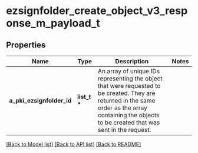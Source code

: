 # ezsignfolder_create_object_v3_response_m_payload_t

## Properties
Name | Type | Description | Notes
------------ | ------------- | ------------- | -------------
**a_pki_ezsignfolder_id** | **list_t \*** | An array of unique IDs representing the object that were requested to be created.  They are returned in the same order as the array containing the objects to be created that was sent in the request. | 

[[Back to Model list]](../README.md#documentation-for-models) [[Back to API list]](../README.md#documentation-for-api-endpoints) [[Back to README]](../README.md)


